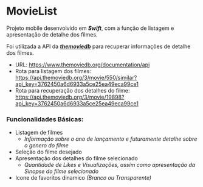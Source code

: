 # MovieList

Projeto mobile desenvolvido em **_Swift_**, com a função de listagem e apresentação de detalhe dos filmes.

Foi utilizada a API da [**_themoviedb_**](https://developers.themoviedb.org/3/getting-started/introduction) para recuperar informações de detalhe dos filmes.

- URL: https://www.themoviedb.org/documentation/api
- Rota para listagem dos filmes: https://api.themoviedb.org/3/movie/550/similar?api_key=3762450a6d6933a5ce25ea49eca99ce1
- Rota para recuperação dos detalhes do filme: https://api.themoviedb.org/3/movie/19898?api_key=3762450a6d6933a5ce25ea49eca99ce1

### Funcionalidades Básicas:

- Listagem de filmes
   * _Informação sobre o ano de lançamento e futuramente detalhe sobre o genero do filme_
- Seleção do filme desejado
- Apresentação dos detalhes do filme selecionado
   * _Quantidade de Likes e Visualizações, assim como apresentação da Sinopse do filme selecionado_
- Icone de favoritos dinamico *(Branco ou Transparente)*
